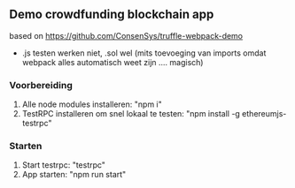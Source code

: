 ## Demo crowdfunding blockchain app
based on https://github.com/ConsenSys/truffle-webpack-demo

- .js testen werken niet, .sol wel (mits toevoeging van imports omdat webpack alles automatisch weet zijn .... magisch)

### Voorbereiding

1. Alle node modules installeren: "npm i"
2. TestRPC installeren om snel lokaal te testen: "npm install -g ethereumjs-testrpc"

### Starten

1. Start testrpc:   "testrpc"
2. App starten:     "npm run start"
